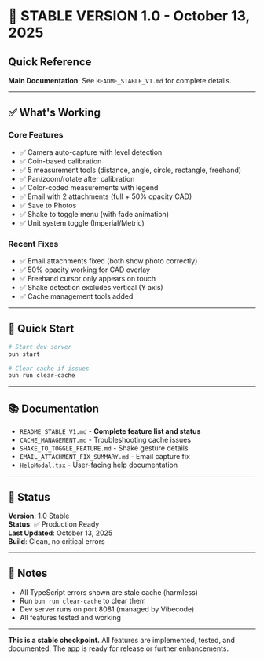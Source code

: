 # 🎉 STABLE VERSION 1.0 - October 13, 2025

## Quick Reference

**Main Documentation**: See `README_STABLE_V1.md` for complete details.

---

## ✅ What's Working

### Core Features
- ✅ Camera auto-capture with level detection
- ✅ Coin-based calibration
- ✅ 5 measurement tools (distance, angle, circle, rectangle, freehand)
- ✅ Pan/zoom/rotate after calibration
- ✅ Color-coded measurements with legend
- ✅ Email with 2 attachments (full + 50% opacity CAD)
- ✅ Save to Photos
- ✅ Shake to toggle menu (with fade animation)
- ✅ Unit system toggle (Imperial/Metric)

### Recent Fixes
- ✅ Email attachments fixed (both show photo correctly)
- ✅ 50% opacity working for CAD overlay
- ✅ Freehand cursor only appears on touch
- ✅ Shake detection excludes vertical (Y axis)
- ✅ Cache management tools added

---

## 🚀 Quick Start

```bash
# Start dev server
bun start

# Clear cache if issues
bun run clear-cache
```

---

## 📚 Documentation

- `README_STABLE_V1.md` - **Complete feature list and status**
- `CACHE_MANAGEMENT.md` - Troubleshooting cache issues
- `SHAKE_TO_TOGGLE_FEATURE.md` - Shake gesture details
- `EMAIL_ATTACHMENT_FIX_SUMMARY.md` - Email capture fix
- `HelpModal.tsx` - User-facing help documentation

---

## 🎯 Status

**Version**: 1.0 Stable  
**Status**: ✅ Production Ready  
**Last Updated**: October 13, 2025  
**Build**: Clean, no critical errors  

---

## 📝 Notes

- All TypeScript errors shown are stale cache (harmless)
- Run `bun run clear-cache` to clear them
- Dev server runs on port 8081 (managed by Vibecode)
- All features tested and working

---

**This is a stable checkpoint.** All features are implemented, tested, and documented. The app is ready for release or further enhancements.

